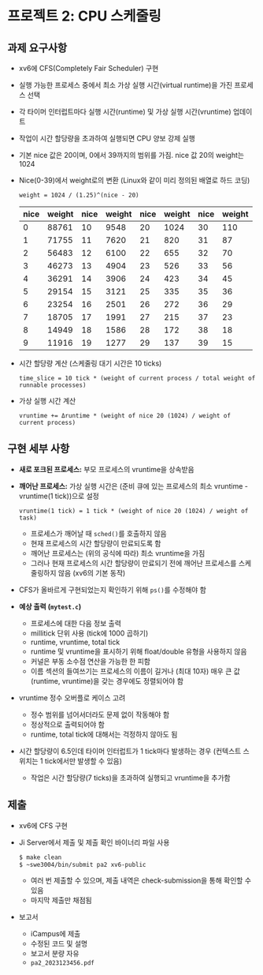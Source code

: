 # 프로젝트 2: CPU 스케줄링

## 과제 요구사항

*   xv6에 CFS(Completely Fair Scheduler) 구현
*   실행 가능한 프로세스 중에서 최소 가상 실행 시간(virtual runtime)을 가진 프로세스 선택
*   각 타이머 인터럽트마다 실행 시간(runtime) 및 가상 실행 시간(vruntime) 업데이트
*   작업이 시간 할당량을 초과하여 실행되면 CPU 양보 강제 실행
*   기본 nice 값은 20이며, 0에서 39까지의 범위를 가짐. nice 값 20의 weight는 1024
*   Nice(0-39)에서 weight로의 변환 (Linux와 같이 미리 정의된 배열로 하드 코딩)

    ```
    weight = 1024 / (1.25)^(nice - 20)
    ```

    | nice | weight | nice | weight | nice | weight | nice | weight |
    | :--- | :----- | :--- | :----- | :--- | :----- | :--- | :----- |
    | 0    | 88761  | 10   | 9548   | 20   | 1024   | 30   | 110    |
    | 1    | 71755  | 11   | 7620   | 21   | 820    | 31   | 87     |
    | 2    | 56483  | 12   | 6100   | 22   | 655    | 32   | 70     |
    | 3    | 46273  | 13   | 4904   | 23   | 526    | 33   | 56     |
    | 4    | 36291  | 14   | 3906   | 24   | 423    | 34   | 45     |
    | 5    | 29154  | 15   | 3121   | 25   | 335    | 35   | 36     |
    | 6    | 23254  | 16   | 2501   | 26   | 272    | 36   | 29     |
    | 7    | 18705  | 17   | 1991   | 27   | 215    | 37   | 23     |
    | 8    | 14949  | 18   | 1586   | 28   | 172    | 38   | 18     |
    | 9    | 11916  | 19   | 1277   | 29   | 137    | 39   | 15     |

*   시간 할당량 계산 (스케줄링 대기 시간은 10 ticks)

    ```
    time_slice = 10 tick * (weight of current process / total weight of runnable processes)
    ```

*   가상 실행 시간 계산

    ```
    vruntime += Δruntime * (weight of nice 20 (1024) / weight of current process)
    ```

## 구현 세부 사항

*   **새로 포크된 프로세스:** 부모 프로세스의 vruntime을 상속받음
*   **깨어난 프로세스:** 가상 실행 시간은 (준비 큐에 있는 프로세스의 최소 vruntime - vruntime(1 tick))으로 설정

    ```
    vruntime(1 tick) = 1 tick * (weight of nice 20 (1024) / weight of task)
    ```

    *   프로세스가 깨어날 때 `sched()`를 호출하지 않음
    *   현재 프로세스의 시간 할당량이 만료되도록 함
    *   깨어난 프로세스는 (위의 공식에 따라) 최소 vruntime을 가짐
    *   그러나 현재 프로세스의 시간 할당량이 만료되기 전에 깨어난 프로세스를 스케줄링하지 않음 (xv6의 기본 동작)
*   CFS가 올바르게 구현되었는지 확인하기 위해 `ps()`를 수정해야 함
*   **예상 출력 (`mytest.c`)**

    *   프로세스에 대한 다음 정보 출력
    *   millitick 단위 사용 (tick에 1000 곱하기)
    *   runtime, vruntime, total tick
    *   runtime 및 vruntime을 표시하기 위해 float/double 유형을 사용하지 않음
    *   커널은 부동 소수점 연산을 가능한 한 피함
    *   이름 섹션의 들여쓰기는 프로세스의 이름이 길거나 (최대 10자) 매우 큰 값(runtime, vruntime)을 갖는 경우에도 정렬되어야 함
*   vruntime 정수 오버플로 케이스 고려
    *   정수 범위를 넘어서더라도 문제 없이 작동해야 함
    *   정상적으로 출력되어야 함
    *   runtime, total tick에 대해서는 걱정하지 않아도 됨
*   시간 할당량이 6.5인데 타이머 인터럽트가 1 tick마다 발생하는 경우 (컨텍스트 스위치는 1 tick에서만 발생할 수 있음)
    *   작업은 시간 할당량(7 ticks)을 초과하여 실행되고 vruntime을 추가함

## 제출

*   xv6에 CFS 구현
*   Ji Server에서 제출 및 제출 확인 바이너리 파일 사용

    ```sh
    $ make clean
    $ ~swe3004/bin/submit pa2 xv6-public
    ```

    *   여러 번 제출할 수 있으며, 제출 내역은 check-submission을 통해 확인할 수 있음
    *   마지막 제출만 채점됨
*   보고서

    *   iCampus에 제출
    *   수정된 코드 및 설명
    *   보고서 분량 자유
    *   `pa2_2023123456.pdf`

